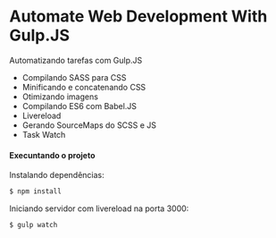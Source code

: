 # Automate Web Development With Gulp.JS

Automatizando tarefas com Gulp.JS

  - Compilando SASS para CSS
  - Minificando e concatenando CSS
  - Otimizando imagens
  - Compilando ES6 com Babel.JS
  - Livereload
  - Gerando SourceMaps do SCSS e JS
  - Task Watch
  
#### Execuntando o projeto
Instalando dependências:
```sh
$ npm install
```

Iniciando servidor com livereload na porta 3000:
```sh
$ gulp watch
```
